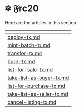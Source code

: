 # 🔯 𝔉rc20

Here are the articles in this section

<table data-card-size="large" data-view="cards"><thead><tr><th data-card-target data-type="content-ref"></th></tr></thead><tbody><tr><td><a href="deploy-tx.md">deploy-tx.md</a></td></tr><tr><td><a href="mint-batch-tx.md">mint-batch-tx.md</a></td></tr><tr><td><a href="transfer-tx.md">transfer-tx.md</a></td></tr><tr><td><a href="burn-tx.md">burn-tx.md</a></td></tr><tr><td><a href="list-for-sale-tx.md">list-for-sale-tx.md</a></td></tr><tr><td><a href="take-list-as-buyer-tx.md">take-list-as-buyer-tx.md</a></td></tr><tr><td><a href="list-for-purchase-tx.md">list-for-purchase-tx.md</a></td></tr><tr><td><a href="take-list-as-seller-tx.md">take-list-as-seller-tx.md</a></td></tr><tr><td><a href="cancel-listing-tx.md">cancel-listing-tx.md</a></td></tr></tbody></table>
